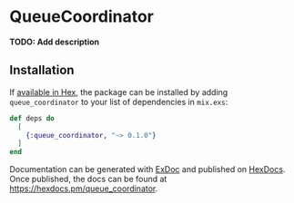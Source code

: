 # QueueCoordinator

**TODO: Add description**

## Installation

If [available in Hex](https://hex.pm/docs/publish), the package can be installed
by adding `queue_coordinator` to your list of dependencies in `mix.exs`:

```elixir
def deps do
  [
    {:queue_coordinator, "~> 0.1.0"}
  ]
end
```

Documentation can be generated with [ExDoc](https://github.com/elixir-lang/ex_doc)
and published on [HexDocs](https://hexdocs.pm). Once published, the docs can
be found at <https://hexdocs.pm/queue_coordinator>.

